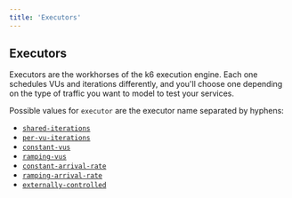 ```yaml
---
title: 'Executors'
---
```


## Executors

Executors are the workhorses of the k6 execution engine. Each one schedules VUs and
iterations differently, and you'll choose one depending on the type of traffic you
want to model to test your services.

Possible values for `executor` are the executor name separated by hyphens:

- [`shared-iterations`](/using-k6/scenarios/executors/shared-iterations)
- [`per-vu-iterations`](/using-k6/scenarios/executors/per-vu-iterations)
- [`constant-vus`](/using-k6/scenarios/executors/constant-vus)
- [`ramping-vus`](/using-k6/scenarios/executors/ramping-vus)
- [`constant-arrival-rate`](/using-k6/scenarios/executors/constant-arrival-rate)
- [`ramping-arrival-rate`](/using-k6/scenarios/executors/ramping-arrival-rate)
- [`externally-controlled`](/using-k6/scenarios/executors/externally-controlled)
